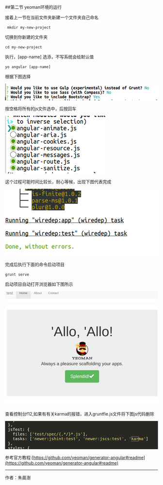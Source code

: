 
##第二节 yeoman环境的运行

接着上一节在当前文件夹新建一个文件夹自己命名

` mkdir my-new-project`

切换到你新建的文件夹

`cd my-new-project`

执行，[app-name] 选添，不写系统会给默认值

`yo angular [app-name]`

根据下图选择

![](image/yoangular1.png) 

按空格将所有的js文件选中，后按回车

![](image/yoangular2.png) 

这个过程可能时间比较长，耐心等候，出现下图代表完成

![](image/yoangular3.png) 

完成后执行下面的命令启动项目

`grunt serve`

启动项目自动打开浏览器如下图所示

![](image/startprojet.png) 

查看控制台f12,如果有有关karma的报错，进入gruntfie.js文件将下图js代码删除

![](image/2017-10-2022-31-32.png) 

参考官方教程:[https://github.com/yeoman/generator-angular#readme](https://github.com/yeoman/generator-angular#readme) 

---

作者：朱晨澍